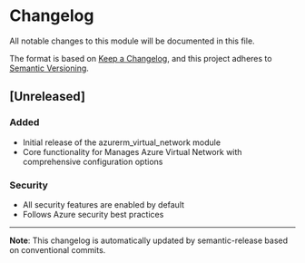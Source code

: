 # Changelog

All notable changes to this module will be documented in this file.

The format is based on [Keep a Changelog](https://keepachangelog.com/en/1.0.0/),
and this project adheres to [Semantic Versioning](https://semver.org/spec/v2.0.0.html).

## [Unreleased]

### Added
- Initial release of the azurerm_virtual_network module
- Core functionality for Manages Azure Virtual Network with comprehensive configuration options

### Security
- All security features are enabled by default
- Follows Azure security best practices

---

**Note**: This changelog is automatically updated by semantic-release based on conventional commits.